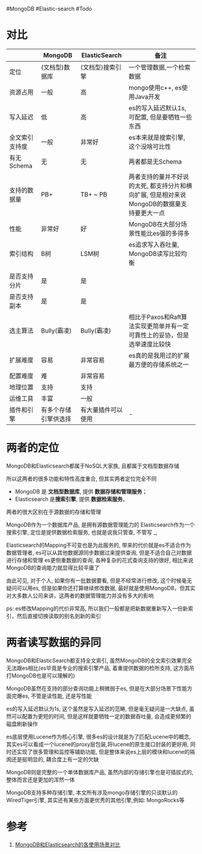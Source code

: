 #MongoDB #Elastic-search #Todo 

# 对比

|          | MongoDB    | ElasticSearch | 备注                                                  |
| -------- | ---------- | ------------- | --------------------------------------------------- |
| 定位       | (文档型)数据库   | (文档型)搜索引擎     | 一个管理数据,一个检索数据                                       |
| 资源占用     | 一般         | 高             | mongo使用c++, es使用Java开发                              |
| 写入延迟     | 低          | 高             | es的写入延迟默认1s, 可配置, 但是要牺牲一些东西                         |
| 全文索引支持度  | 一般         | 非常好           | es本来就是搜索引擎, 这个没啥可比性                                 |
| 有无Schema | 无          | 无             | 两者都是无Schema                                         |
| 支持的数据量   | PB+        | TB+ ~ PB      | 两者支持的量并不好说的太死, 都支持分片和横向扩展, 但是相对来说MongoDB的数据量支持要更大一点 |
| 性能       | 非常好        | 好             | MongoDB在大部分场景性能比es强的多得多                             |
| 索引结构     | B树         | LSM树          | es追求写入吞吐量, MongoDB读写比较均衡                            |
|          |            |               |                                                     |
| 是否支持分片   | 是          | 是             |                                                     |
| 是否支持副本   | 是          | 是             |                                                     |
| 选主算法     | Bully(霸凌)  | Bully(霸凌)     | 相比于Paxos和Raft算法实现更简单并有一定可靠性上的妥协，但是选举速度比较快           |
| 扩展难度     | 容易         | 非常容易          | es真的是我用过的扩展最方便的存储系统之一                               |
| 配置难度     | 难          | 非常容易          |                                                     |
| 地理位置     | 支持         | 支持            |                                                     |
| 运维工具     | 丰富         | 一般            |                                                     |
| 插件和引擎    | 有多个存储引擎供选择 | 有大量插件可以使用     | -                                                   |

# 两者的定位
MongoDB和Elasticsearch都属于NoSQL大家族, 且都属于文档型数据存储

所以这两者的很多功能和特性高度重合, 但其实两者定位完全不同

- MongoDB 是 **文档型数据库**, 提供 **数据存储和管理服务**；
- Elasticsearch 是**搜索引擎**, 提供 **数据检索服务**。

两者的很大区别在于源数据的存储和管理

MongoDB作为一个数据库产品, 是拥有源数据管理能力的
Elasticsearch作为一个搜索引擎, 定位是提供数据检索服务, 也就是说我只管查, 不管写 _, 

Elasticsearch的Mapping不可变也是为此服务的, 带来的代价就是es不适合作为数据管理者, es可以从其他数据源同步数据过来提供查询, 但是不适合自己对数据进行存储和管理
es更侧重数据的查询, 各种复杂的花式查询支持的很好, 相比来说 MongoDB的查询能力就显得比较平庸了

由此可见, 对于个人, 如果你有一批数据要看, 但是不经常进行修改, 这个时候毫无疑问可以用es, 但是如果你还打算继续修改数据, 最好就是使用MongoDB，但其实对大多数人公司来讲，这两者的数据管理能力并没有多大的影响

ps: es修改Mapping的代价非常高, 所以我们一般都是把新数据重新写入一份新索引，然后直接切换读取的别名到新的索引

# 两者读写数据的异同
MongoDB和ElasticSearch都支持全文索引, 虽然MongoDB的全文索引效果完全无法跟es相比(es毕竟是专业的搜索引擎产品, 着重提供数据的检所支持, 这方面吊打MongoDB也是可以理解的)

MongoDB虽然在支持的部分查询功能上稍微弱于es, 但是在大部分场景下性能方面完爆es, 不管是读性能, 还是写性能

es的写入延迟默认为1s, 这个虽然是写入延迟的范畴, 但是毫无疑问是一大缺点, 虽然可以配置为更短的时间, 但是这样就要牺牲一定的数据吞吐量, 会造成更频繁的磁盘刷新操作

es底层使用Lucene作为核心引擎, 很多es的设计就是为了匹配Lucene中的概念, 其实es可以看成一个lucene的proxy层包装,将lucene的原生接口封装的更好用, 同时还实现了很多管理和监控等辅助功能, 但是整体来说es上层的模块和lucene的隔阂还是挺明显的, 耦合度上有一定的欠缺

MongoDB则是完整的一个单体数据库产品, 虽然内部的存储引擎也是可插拔式的, 整体而言还是更加的浑然一体

MongoDB支持多种存储引擎, 本文所有涉及mongo存储引擎的只谈默认的WiredTiger引擎, 其实还有某些方面更优秀的其他引擎,例如: MongoRocks等




# 参考
1. [MongoDB和Elasticsearch的各使用场景对比](https://blog.csdn.net/kongliand/article/details/108691847)